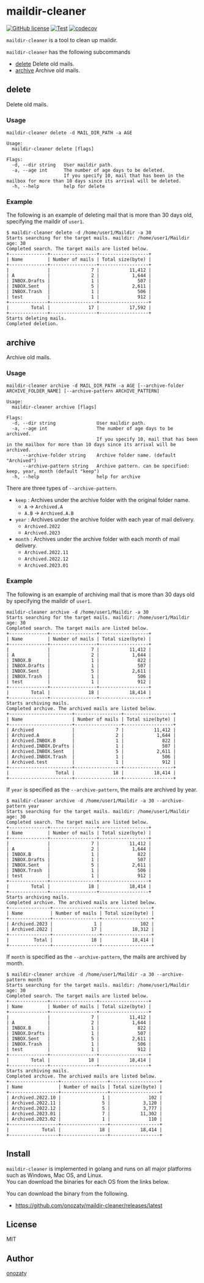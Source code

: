 # maildir-cleaner

[![GitHub license](https://img.shields.io/github/license/onozaty/maildir-cleaner)](https://github.com/onozaty/maildir-cleaner/blob/main/LICENSE)
[![Test](https://github.com/onozaty/maildir-cleaner/actions/workflows/test.yaml/badge.svg)](https://github.com/onozaty/maildir-cleaner/actions/workflows/test.yaml)
[![codecov](https://codecov.io/gh/onozaty/maildir-cleaner/branch/main/graph/badge.svg?token=1FPNT0WZAW)](https://codecov.io/gh/onozaty/maildir-cleaner)

`maildir-cleaner` is a tool to clean up maildir.

`maildir-cleaner` has the following subcommands

* [delete](#delete) Delete old mails.
* [archive](#archive) Archive old mails.

## delete

Delete old mails.

### Usage

```
maildir-cleaner delete -d MAIL_DIR_PATH -a AGE
```

```
Usage:
  maildir-cleaner delete [flags]

Flags:
  -d, --dir string   User maildir path.
  -a, --age int      The number of age days to be deleted.
                     If you specify 10, mail that has been in the mailbox for more than 10 days since its arrival will be deleted.
  -h, --help         help for delete
```

### Example

The following is an example of deleting mail that is more than 30 days old, specifying the maildir of `user1`.

```
$ maildir-cleaner delete -d /home/user1/Maildir -a 30
Starts searching for the target mails. maildir: /home/user1/Maildir age: 30
Completed search. The target mails are listed below.
+--------------+-----------------+------------------+
| Name         | Number of mails | Total size(byte) |
+--------------+-----------------+------------------+
|              |               7 |           11,412 |
| A            |               2 |            1,644 |
| INBOX.Drafts |               1 |              507 |
| INBOX.Sent   |               5 |            2,611 |
| INBOX.Trash  |               1 |              506 |
| test         |               1 |              912 |
+--------------+-----------------+------------------+
|        Total |              17 |           17,592 |
+--------------+-----------------+------------------+
Starts deleting mails.
Completed deletion.
```

## archive

Archive old mails.

### Usage

```
maildir-cleaner archive -d MAIL_DIR_PATH -a AGE [--archive-folder ARCHIVE_FOLDER_NAME] [--archive-pattern ARCHIVE_PATTERN]
```

```
Usage:
  maildir-cleaner archive [flags]

Flags:
  -d, --dir string               User maildir path.
  -a, --age int                  The number of age days to be archived.
                                 If you specify 10, mail that has been in the mailbox for more than 10 days since its arrival will be archived.
      --archive-folder string    Archive folder name. (default "Archived")
      --archive-pattern string   Archive pattern. can be specified: keep, year, month (default "keep")
  -h, --help                     help for archive
```

There are three types of `--archive-pattern`.

* `keep` : Archives under the archive folder with the original folder name.  
    * `A` -> `Archived.A`
    * `A.B` -> `Archived.A.B`
* `year` : Archives under the archive folder with each year of mail delivery.
    * `Archived.2022`
    * `Archived.2023`
* `month` : Archives under the archive folder with each month of mail delivery.
    * `Archived.2022.11`
    * `Archived.2022.12`
    * `Archived.2023.01`

### Example

The following is an example of archiving mail that is more than 30 days old by specifying the maildir of `user1`.

```
maildir-cleaner archive -d /home/user1/Maildir -a 30
Starts searching for the target mails. maildir: /home/user1/Maildir age: 30
Completed search. The target mails are listed below.
+--------------+-----------------+------------------+
| Name         | Number of mails | Total size(byte) |
+--------------+-----------------+------------------+
|              |               7 |           11,412 |
| A            |               2 |            1,644 |
| INBOX.B      |               1 |              822 |
| INBOX.Drafts |               1 |              507 |
| INBOX.Sent   |               5 |            2,611 |
| INBOX.Trash  |               1 |              506 |
| test         |               1 |              912 |
+--------------+-----------------+------------------+
|        Total |              18 |           18,414 |
+--------------+-----------------+------------------+
Starts archiving mails.
Completed archive. The archived mails are listed below.
+-----------------------+-----------------+------------------+
| Name                  | Number of mails | Total size(byte) |
+-----------------------+-----------------+------------------+
| Archived              |               7 |           11,412 |
| Archived.A            |               2 |            1,644 |
| Archived.INBOX.B      |               1 |              822 |
| Archived.INBOX.Drafts |               1 |              507 |
| Archived.INBOX.Sent   |               5 |            2,611 |
| Archived.INBOX.Trash  |               1 |              506 |
| Archived.test         |               1 |              912 |
+-----------------------+-----------------+------------------+
|                 Total |              18 |           18,414 |
+-----------------------+-----------------+------------------+
```

If `year` is specified as the `--archive-pattern`, the mails are archived by year.

```
$ maildir-cleaner archive -d /home/user1/Maildir -a 30 --archive-pattern year
Starts searching for the target mails. maildir: /home/user1/Maildir age: 30
Completed search. The target mails are listed below.
+--------------+-----------------+------------------+
| Name         | Number of mails | Total size(byte) |
+--------------+-----------------+------------------+
|              |               7 |           11,412 |
| A            |               2 |            1,644 |
| INBOX.B      |               1 |              822 |
| INBOX.Drafts |               1 |              507 |
| INBOX.Sent   |               5 |            2,611 |
| INBOX.Trash  |               1 |              506 |
| test         |               1 |              912 |
+--------------+-----------------+------------------+
|        Total |              18 |           18,414 |
+--------------+-----------------+------------------+
Starts archiving mails.
Completed archive. The archived mails are listed below.
+---------------+-----------------+------------------+
| Name          | Number of mails | Total size(byte) |
+---------------+-----------------+------------------+
| Archived.2023 |               1 |              102 |
| Archived.2022 |              17 |           18,312 |
+---------------+-----------------+------------------+
|         Total |              18 |           18,414 |
+---------------+-----------------+------------------+
```

If `month` is specified as the `--archive-pattern`, the mails are archived by month.

```
$ maildir-cleaner archive -d /home/user1/Maildir -a 30 --archive-pattern month
Starts searching for the target mails. maildir: /home/user1/Maildir age: 30
Completed search. The target mails are listed below.
+--------------+-----------------+------------------+
| Name         | Number of mails | Total size(byte) |
+--------------+-----------------+------------------+
|              |               7 |           11,412 |
| A            |               2 |            1,644 |
| INBOX.B      |               1 |              822 |
| INBOX.Drafts |               1 |              507 |
| INBOX.Sent   |               5 |            2,611 |
| INBOX.Trash  |               1 |              506 |
| test         |               1 |              912 |
+--------------+-----------------+------------------+
|        Total |              18 |           18,414 |
+--------------+-----------------+------------------+
Starts archiving mails.
Completed archive. The archived mails are listed below.
+------------------+-----------------+------------------+
| Name             | Number of mails | Total size(byte) |
+------------------+-----------------+------------------+
| Archived.2022.10 |               1 |              102 |
| Archived.2022.11 |               5 |            3,120 |
| Archived.2022.12 |               5 |            3,777 |
| Archived.2023.01 |               7 |           11,302 |
| Archived.2023.02 |               1 |              110 |
+------------------+-----------------+------------------+
|            Total |              18 |           18,414 |
+------------------+-----------------+------------------+
```

## Install

`maildir-cleaner` is implemented in golang and runs on all major platforms such as Windows, Mac OS, and Linux.  
You can download the binaries for each OS from the links below.

You can download the binary from the following.

* https://github.com/onozaty/maildir-cleaner/releases/latest

## License

MIT

## Author

[onozaty](https://github.com/onozaty)
